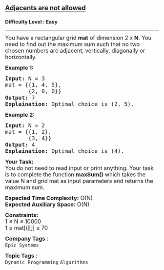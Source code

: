 <h2><a href="https://practice.geeksforgeeks.org/problems/adjacents-are-not-allowed3528/1">Adjacents are not allowed</a></h2><h3>Difficulty Level : Easy</h3><hr><div class="problems_problem_content__Xm_eO"><p><span style="font-size:18px">You have a rectangular grid <strong>mat</strong> of dimension 2 x <strong>N</strong>. You need to find out the maximum sum such that no two chosen numbers are adjacent, vertically, diagonally or horizontally.</span></p>

<p><strong><span style="font-size:18px">Example 1:</span></strong></p>

<pre><span style="font-size:18px"><strong>Input:</strong> N = 3
mat = {{1, 4, 5}, 
&nbsp;      {2, 0, 0}}
<strong>Output:</strong> 7
<strong>Explaination:</strong> Optimal choice is (2, 5).</span></pre>

<p><strong><span style="font-size:18px">Example 2:</span></strong></p>

<pre><span style="font-size:18px"><strong>Input:</strong> N = 2
mat = {{1, 2}, 
&nbsp;      {3, 4}}
<strong>Output:</strong> 4
<strong>Explaination:</strong> Optimal choice is (4).</span></pre>

<p><span style="font-size:18px"><strong>Your Task:</strong><br>
You do not need to read input or print anything. Your task is to complete the function <strong>maxSum()</strong> which takes the value N and grid mat as input parameters and returns the maximum sum.</span></p>

<p><span style="font-size:18px"><strong>Expected Time Complexity:</strong> O(N)<br>
<strong>Expected Auxiliary Space:</strong> O(N)</span></p>

<p><span style="font-size:18px"><strong>Constraints:</strong><br>
1 ≤ N ≤ 10000<br>
1 ≤ mat[i][j] ≤ 70</span></p>
</div><p><span style=font-size:18px><strong>Company Tags : </strong><br><code>Epic Systems</code>&nbsp;<br><p><span style=font-size:18px><strong>Topic Tags : </strong><br><code>Dynamic Programming</code>&nbsp;<code>Algorithms</code>&nbsp;